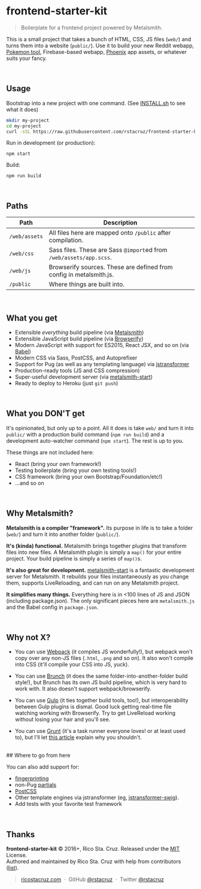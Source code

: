 # frontend-starter-kit

> Boilerplate for a frontend project powered by Metalsmith.

This is a small project that takes a bunch of HTML, CSS, JS files (`web/`) and turns them into a website (`public/`). Use it to build your new Reddit webapp, [Pokemon tool](http://weedlecalc.com/), Firebase-based webapp, [Phoenix](http://phoenixframework.org/) app assets, or whatever suits your fancy.

<br>

## Usage

Bootstrap into a new project with one command. (See [INSTALL.sh](INSTALL.sh) to see what it does)

```sh
mkdir my-project
cd my-project
curl -sSL https://raw.githubusercontent.com/rstacruz/frontend-starter-kit/master/INSTALL.sh | sh
```

Run in development (or production):

```
npm start
```

Build:

```
npm run build
```

<br>

## Paths

| Path | Description |
| ---- | ----------- |
| `/web/assets` | All files here are mapped onto `/public` after compilation. |
| `/web/css` | Sass files. These are Sass `@import`ed from `/web/assets/app.scss`. |
| `/web/js` | Browserify sources. These are defined from config in metalsmith.js. |
| `/public` | Where things are built into. |

<br>

## What you get

- Extensible _everything_ build pipeline (via [Metalsmith](http://metalsmith.io))
- Extensible JavaScript build pipeline (via [Browserify](http://browserify.org/))
- Modern JavaScript with support for ES2015, React JSX, and so on (via [Babel](https://babeljs.io/))
- Modern CSS via Sass, PostCSS, and Autoprefixer
- Support for Pug (as well as any templating language) via [jstransformer](https://github.com/RobLoach/metalsmith-jstransformer)
- Production-ready tools (JS and CSS compression)
- Super-useful development server (via [metalsmith-start](https://www.npmjs.com/package/metalsmith-start))
- Ready to deploy to Heroku (just `git push`)

<br>

## What you DON'T get

It's opinionated, but only up to a point. All it does is take `web/` and turn it into `public/` with a production build command (`npm run build`) and a development auto-watcher command (`npm start`). The rest is up to you.

These things are not included here:

- React (bring your own framework!)
- Testing boilerplate (bring your own testing tools!)
- CSS framework (bring your own Bootstrap/Foundation/etc!)
- ...and so on

<br>

## Why Metalsmith?

__Metalsmith is a compiler "framework".__ Its purpose in life is to take a folder (`web/`) and turn it into another folder (`public/`).

__It's (kinda) functional.__ Metalsmith brings together plugins that transform files into new files. A Metalsmith plugin is simply a `map()` for your entire project. Your build pipeline is simply a series of `map()`s.

__It's also great for development.__ [metalsmith-start](https://www.npmjs.com/package/metalsmith-start) is a fantastic development server for Metalsmith. It rebuilds your files instantaneously as you change them, supports LiveReloading, and can run on any Metalsmith project.

__It simplifies many things.__ Everything here is in <100 lines of JS and JSON (including package.json). The only significant pieces here are `metalsmith.js` and the Babel config in `package.json`.

<br>

## Why not X?

- You can use [Webpack](https://webpack.github.io/) (it compiles JS wonderfully!), but webpack won't copy over any non-JS files (`.html`, `.png` and so on). It also won't compile into CSS (it'll compile your CSS into JS, yuck).

- You can use [Brunch](http://brunch.io/) (it does the same folder-into-another-folder build style!), but Brunch has its own JS build pipeline, which is very hard to work with. It also doesn't support webpack/browserify.

- You can use [Gulp](http://gulpjs.com/) (it ties together build tools, too!), but interoperability between Gulp plugins is dismal. Good luck getting real-time file watching working with Browserify. Try to get LiveReload working without losing your hair and you'll see.

- You can use [Grunt](http://gulpjs.com/) (it's a task runner everyone loves! or at least used to), but I'll let [this article](https://www.keithcirkel.co.uk/why-we-should-stop-using-grunt/) explain why you shouldn't.

<br>
## Where to go from here

You can also add support for:

- [fingerprinting](https://github.com/superwolff/metalsmith-fingerprint-ignore)
- non-Pug [partials](https://github.com/RobLoach/metalsmith-jstransformer-partials)
- [PostCSS](https://www.npmjs.com/package/metalsmith-postcss)
- Other template engines via jstransformer (eg, [jstransformer-swig](https://github.com/jstransformers/jstransformer-swig)).
- Add tests with your favorite test framework

<br>

## Thanks

**frontend-starter-kit** © 2016+, Rico Sta. Cruz. Released under the [MIT] License.<br>
Authored and maintained by Rico Sta. Cruz with help from contributors ([list][contributors]).

> [ricostacruz.com](http://ricostacruz.com) &nbsp;&middot;&nbsp;
> GitHub [@rstacruz](https://github.com/rstacruz) &nbsp;&middot;&nbsp;
> Twitter [@rstacruz](https://twitter.com/rstacruz)

[MIT]: http://mit-license.org/
[contributors]: http://github.com/rstacruz/frontend-starter-kit/contributors
